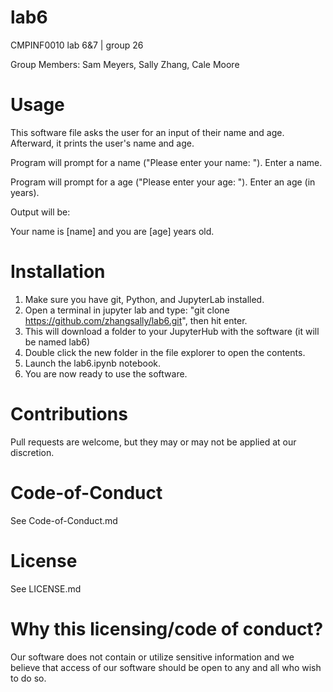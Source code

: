 # lab6
CMPINF0010 lab 6&7 | group 26

Group Members: Sam Meyers, Sally Zhang, Cale Moore

# Usage
This software file asks the user for an input of their name and age. Afterward, it prints the user's name and age.

Program will prompt for a name ("Please enter your name: "). Enter a name.

Program will prompt for a age ("Please enter your age: "). Enter an age (in years).

Output will be:

Your name is [name] and you are [age] years old.

# Installation
1. Make sure you have git, Python, and JupyterLab installed.
2. Open a terminal in jupyter lab and type: "git clone https://github.com/zhangsally/lab6.git", then hit enter.
3. This will download a folder to your JupyterHub with the software (it will be named lab6)
4. Double click the new folder in the file explorer to open the contents.
5. Launch the lab6.ipynb notebook.
6. You are now ready to use the software.

# Contributions
Pull requests are welcome, but they may or may not be applied at our discretion.

# Code-of-Conduct
See Code-of-Conduct.md

# License
See LICENSE.md

# Why this licensing/code of conduct?
Our software does not contain or utilize sensitive information and we believe that access of our software should be open to any and all who wish to do so.
